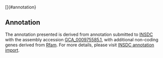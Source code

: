 []{#annotation}

Annotation
----------

The annotation presented is derived from annotation submitted to
[INSDC](http://www.insdc.org) with the assembly accession
[GCA\_000975585.1](http://www.ebi.ac.uk/ena/data/view/GCA_000975585.1),
with additional non-coding genes derived from
[Rfam](http://rfam.xfam.org/). For more details, please visit [INSDC
annotation
import](http://ensemblgenomes.org/info/data/insdc_annotation).
